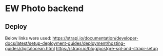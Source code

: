 # EW Photo backend

## Deploy
Below links were used:
https://strapi.io/documentation/developer-docs/latest/setup-deployment-guides/deployment/hosting-guides/digitalocean.html
https://strapi.io/blog/postgre-sql-and-strapi-setup
